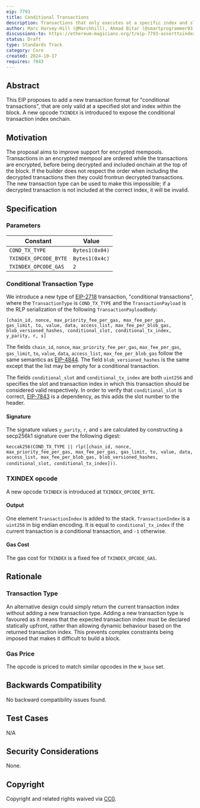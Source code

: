 ```yaml
---
eip: 7793
title: Conditional Transactions
description: Transactions that only executes at a specific index and slot
author: Marc Harvey-Hill (@Marchhill), Ahmad Bitar (@smartprogrammer93)
discussions-to: https://ethereum-magicians.org/t/eip-7793-asserttxindex-opcode/21513
status: Draft
type: Standards Track
category: Core
created: 2024-10-17
requires: 7843
---
```


## Abstract

This EIP proposes to add a new transaction format for "conditional transactions", that are only valid at a specified slot and index within the block. A new opcode `TXINDEX` is introduced to expose the conditional transaction index onchain.

## Motivation

The proposal aims to improve support for encrypted mempools. Transactions in an encrypted mempool are ordered while the transactions are encrypted, before being decrypted and included onchain at the top of the block. If the builder does not respect the order when including the decrypted transactions then they could frontrun decrypted transactions. The new transaction type can be used to make this impossible; if a decrypted transaction is not included at the correct index, it will be invalid.

## Specification

### Parameters

| Constant | Value |
| - | - |
| `COND_TX_TYPE` | `Bytes1(0x04)` |
| `TXINDEX_OPCODE_BYTE` | `Bytes1(0x4c)` |
| `TXINDEX_OPCODE_GAS` | `2` |

### Conditional Transaction Type

We introduce a new type of [EIP-2718](./eip-2718.md) transaction, "conditional transactions", where the `TransactionType` is `COND_TX_TYPE` and the `TransactionPayload` is the RLP serialization of the following `TransactionPayloadBody`:

```
[chain_id, nonce, max_priority_fee_per_gas, max_fee_per_gas, gas_limit, to, value, data, access_list, max_fee_per_blob_gas, blob_versioned_hashes, conditional_slot, conditional_tx_index, y_parity, r, s]
```

The fields `chain_id`, `nonce`, `max_priority_fee_per_gas`, `max_fee_per_gas`, `gas_limit`, `to`, `value`, `data`, `access_list`, `max_fee_per_blob_gas` follow the same semantics as [EIP-4844](./eip-4844.md). The field `blob_versioned_hashes` is the same except that the list may be empty for a conditional transaction.

The fields `conditional_slot` and `conditional_tx_index` are both `uint256` and specifies the slot and transaction index in which this transaction should be considered valid respectively. In order to verify that `conditional_slot` is correct, [EIP-7843](./eip-7843.md) is a dependency, as this adds the slot number to the header.

#### Signature

The signature values `y_parity`, `r`, and `s` are calculated by constructing a secp256k1 signature over the following digest:

`keccak256(COND_TX_TYPE || rlp([chain_id, nonce, max_priority_fee_per_gas, max_fee_per_gas, gas_limit, to, value, data, access_list, max_fee_per_blob_gas, blob_versioned_hashes, conditional_slot, conditional_tx_index]))`.

### TXINDEX opcode

A new opcode `TXINDEX` is introduced at `TXINDEX_OPCODE_BYTE`.

#### Output

One element `TransactionIndex` is added to the stack. `TransactionIndex` is a `uint256` in big endian encoding. It is equal to `conditional_tx_index` if the current transaction is a conditional transaction, and `-1` otherwise.

#### Gas Cost

The gas cost for `TXINDEX` is a fixed fee of `TXINDEX_OPCODE_GAS`.

## Rationale

### Transaction Type

An alternative design could simply return the current transaction index without adding a new transaction type. Adding a new transaction type is favoured as it means that the expected transaction index must be declared statically upfront, rather than allowing dynamic behaviour based on the returned transaction index. This prevents complex constraints being imposed that makes it difficult to build a block.

### Gas Price

The opcode is priced to match similar opcodes in the `W_base` set.

## Backwards Compatibility

No backward compatibility issues found.

## Test Cases

N/A

## Security Considerations

None.

## Copyright

Copyright and related rights waived via [CC0](../LICENSE.md).
